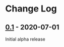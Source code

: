 # Change Log

<!--
## [<NEW_VERSION>] - <DATE>

### Added

- Added ...
- Added ...
- Added ...


### Changed

- Changed ...
- Changed ...
- Changed ...

### Fixed

- Fixed ...
- Fixed ...
- Fixed ...

### Improved

- Improved ...


### Docs

- Added ...

-->

## [0.1] - 2020-07-01

Initial alpha release

[0.1]: https://github.com/davidelanz/quantum-robot/releases/tag/0.1